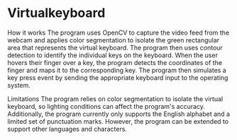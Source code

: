 # Virtualkeyboard
How it works
The program uses OpenCV to capture the video feed from the webcam and applies color segmentation
to isolate the green rectangular area that represents the virtual keyboard. The program then uses 
contour detection to identify the individual keys on the keyboard. When the user hovers their finger 
over a key, the program detects the coordinates of the finger and maps it to the corresponding key. 
The program then simulates a key press event by sending the appropriate keyboard input to the operating system.

Limitations
The program relies on color segmentation to isolate the virtual keyboard, 
so lighting conditions can affect the program's accuracy. Additionally, 
the program currently only supports the English alphabet and a limited set of 
punctuation marks. However, the program can be extended to support other languages and characters.
